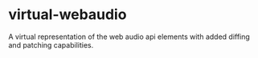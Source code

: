 # virtual-webaudio
A virtual representation of the web audio api elements with added diffing and patching capabilities.
